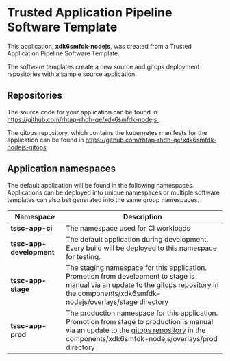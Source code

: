 # Trusted Application Pipeline Software Template

This application, **xdk6smfdk-nodejs**, was created from a Trusted Application Pipeline Software Template.

The software templates create a new source and gitops deployment repositories with a sample source application. 

## Repositories

The source code for your application can be found in [https://github.com/rhtap-rhdh-qe/xdk6smfdk-nodejs ](https://github.com/rhtap-rhdh-qe/xdk6smfdk-nodejs ).
 
The gitops repository, which contains the kubernetes manifests for the application can be found in 
[https://github.com/rhtap-rhdh-qe/xdk6smfdk-nodejs-gitops ](https://github.com/rhtap-rhdh-qe/xdk6smfdk-nodejs-gitops ) 

## Application namespaces 

The default application will be found in the following namespaces. Applications can be deployed into unique namespaces or multiple software templates can also bet generated into the same group namespaces.  

|  Namespace   |  Description   |  
| -------- | -------- |
| **tssc-app-ci** | The namespace used for CI workloads |
| **tssc-app-development** | The default application during development. Every build will be deployed to this namespace for testing. |
| **tssc-app-stage** | The staging namespace for this application. Promotion from development to stage is manual via an update to the [gitops repository](https://github.com/rhtap-rhdh-qe/xdk6smfdk-nodejs-gitops ) in the components/xdk6smfdk-nodejs/overlays/stage directory |
| **tssc-app-prod** | The production namespace for this application. Promotion from stage to production is manual via an update to the [gitops repository](https://github.com/rhtap-rhdh-qe/xdk6smfdk-nodejs-gitops ) in the components/xdk6smfdk-nodejs/overlays/prod directory |